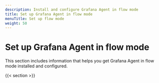 ```yaml
---
description: Install and configure Grafana Agent in flow mode
title: Set up Grafana Agent in flow mode
menuTitle: Set up flow mode
weight: 50
---
```


# Set up Grafana Agent in flow mode

This section includes information that helps you get Grafana Agent in flow mode installed and configured.

{{< section >}}

